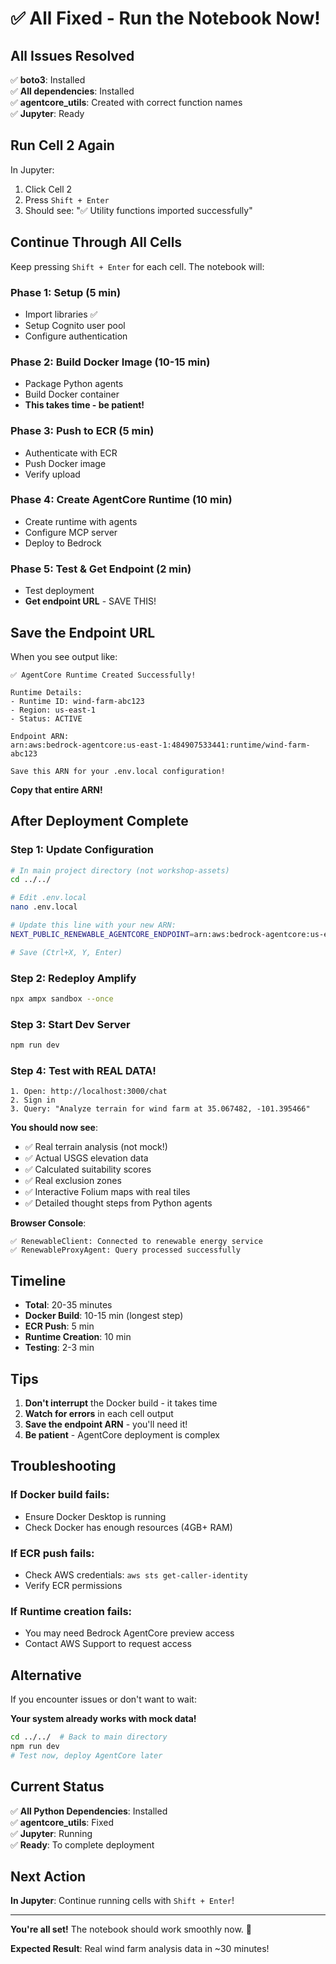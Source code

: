 # ✅ All Fixed - Run the Notebook Now!

## All Issues Resolved

✅ **boto3**: Installed  
✅ **All dependencies**: Installed  
✅ **agentcore_utils**: Created with correct function names  
✅ **Jupyter**: Ready  

## Run Cell 2 Again

In Jupyter:
1. Click Cell 2
2. Press `Shift + Enter`
3. Should see: "✅ Utility functions imported successfully"

## Continue Through All Cells

Keep pressing `Shift + Enter` for each cell. The notebook will:

### Phase 1: Setup (5 min)
- Import libraries ✅
- Setup Cognito user pool
- Configure authentication

### Phase 2: Build Docker Image (10-15 min)
- Package Python agents
- Build Docker container
- **This takes time - be patient!**

### Phase 3: Push to ECR (5 min)
- Authenticate with ECR
- Push Docker image
- Verify upload

### Phase 4: Create AgentCore Runtime (10 min)
- Create runtime with agents
- Configure MCP server
- Deploy to Bedrock

### Phase 5: Test & Get Endpoint (2 min)
- Test deployment
- **Get endpoint URL** - SAVE THIS!

## Save the Endpoint URL

When you see output like:
```
✅ AgentCore Runtime Created Successfully!

Runtime Details:
- Runtime ID: wind-farm-abc123
- Region: us-east-1
- Status: ACTIVE

Endpoint ARN:
arn:aws:bedrock-agentcore:us-east-1:484907533441:runtime/wind-farm-abc123

Save this ARN for your .env.local configuration!
```

**Copy that entire ARN!**

## After Deployment Complete

### Step 1: Update Configuration

```bash
# In main project directory (not workshop-assets)
cd ../../

# Edit .env.local
nano .env.local

# Update this line with your new ARN:
NEXT_PUBLIC_RENEWABLE_AGENTCORE_ENDPOINT=arn:aws:bedrock-agentcore:us-east-1:484907533441:runtime/wind-farm-abc123

# Save (Ctrl+X, Y, Enter)
```

### Step 2: Redeploy Amplify

```bash
npx ampx sandbox --once
```

### Step 3: Start Dev Server

```bash
npm run dev
```

### Step 4: Test with REAL DATA!

```
1. Open: http://localhost:3000/chat
2. Sign in
3. Query: "Analyze terrain for wind farm at 35.067482, -101.395466"
```

**You should now see**:
- ✅ Real terrain analysis (not mock!)
- ✅ Actual USGS elevation data
- ✅ Calculated suitability scores
- ✅ Real exclusion zones
- ✅ Interactive Folium maps with real tiles
- ✅ Detailed thought steps from Python agents

**Browser Console**:
```
✅ RenewableClient: Connected to renewable energy service
✅ RenewableProxyAgent: Query processed successfully
```

## Timeline

- **Total**: 20-35 minutes
- **Docker Build**: 10-15 min (longest step)
- **ECR Push**: 5 min
- **Runtime Creation**: 10 min
- **Testing**: 2-3 min

## Tips

1. **Don't interrupt** the Docker build - it takes time
2. **Watch for errors** in each cell output
3. **Save the endpoint ARN** - you'll need it!
4. **Be patient** - AgentCore deployment is complex

## Troubleshooting

### If Docker build fails:
- Ensure Docker Desktop is running
- Check Docker has enough resources (4GB+ RAM)

### If ECR push fails:
- Check AWS credentials: `aws sts get-caller-identity`
- Verify ECR permissions

### If Runtime creation fails:
- You may need Bedrock AgentCore preview access
- Contact AWS Support to request access

## Alternative

If you encounter issues or don't want to wait:

**Your system already works with mock data!**

```bash
cd ../../  # Back to main directory
npm run dev
# Test now, deploy AgentCore later
```

## Current Status

✅ **All Python Dependencies**: Installed  
✅ **agentcore_utils**: Fixed  
✅ **Jupyter**: Running  
✅ **Ready**: To complete deployment  

## Next Action

**In Jupyter**: Continue running cells with `Shift + Enter`!

---

**You're all set!** The notebook should work smoothly now. 🚀

**Expected Result**: Real wind farm analysis data in ~30 minutes!

